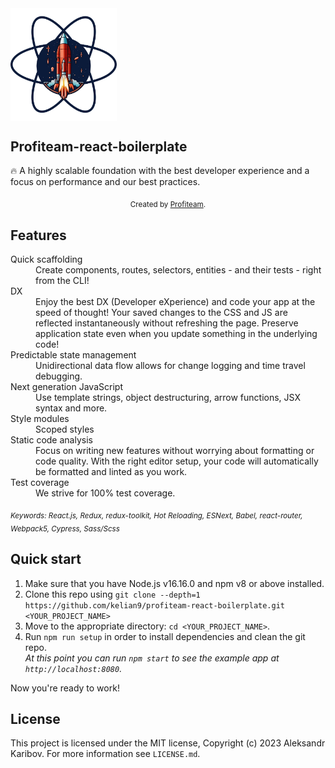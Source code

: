 <img src="https://github.com/kelian9/profiteam-react-boilerplate-brand/blob/main/assets/boilerplate.png" alt="profiteam react boilerplate banner" align="center" float="left" style="width: 170px; height: 179.68px;" />

## Profiteam-react-boilerplate

🔥 A highly scalable foundation with the best developer experience and a focus on performance and our best practices.

<div align="center">
  <sub>Created by <a href="https://t.me/kelian9">Profiteam</a>.</sub>
</div>

## Features

<dl>
  <dt>Quick scaffolding</dt>
  <dd>Create components, routes, selectors, entities - and their tests - right from the CLI!</dd>

  <dt>DX</dt>
  <dd>Enjoy the best DX (Developer eXperience) and code your app at the speed of thought! Your saved changes to the CSS and JS are reflected instantaneously without refreshing the page. Preserve application state even when you update something in the underlying code!</dd>

  <dt>Predictable state management</dt>
  <dd>Unidirectional data flow allows for change logging and time travel debugging.</dd>

  <dt>Next generation JavaScript</dt>
  <dd>Use template strings, object destructuring, arrow functions, JSX syntax and more.</dd>

  <dt>Style modules</dt>
  <dd>Scoped styles</dd>

  <dt>Static code analysis</dt>
  <dd>Focus on writing new features without worrying about formatting or code quality. With the right editor setup, your code will automatically be formatted and linted as you work.</dd>

  <dt>Test coverage</dt>
  <dd>We strive for 100% test coverage.</dd>
</dl>

<sub><i>Keywords: React.js, Redux, redux-toolkit, Hot Reloading, ESNext, Babel, react-router, Webpack5, Cypress, Sass/Scss</i></sub>

## Quick start

1.  Make sure that you have Node.js v16.16.0 and npm v8 or above installed.
2.  Clone this repo using `git clone --depth=1 https://github.com/kelian9/profiteam-react-boilerplate.git <YOUR_PROJECT_NAME>`
3.  Move to the appropriate directory: `cd <YOUR_PROJECT_NAME>`.<br />
4.  Run `npm run setup` in order to install dependencies and clean the git repo.<br />
    _At this point you can run `npm start` to see the example app at `http://localhost:8080`._

Now you're ready to work!

## License

This project is licensed under the MIT license, Copyright (c) 2023 Aleksandr Karibov. For more information see `LICENSE.md`.
